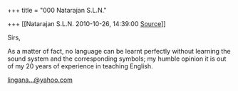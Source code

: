 +++
title = "000 Natarajan S.L.N."

+++
[[Natarajan S.L.N.	2010-10-26, 14:39:00 [Source](https://groups.google.com/g/samskrita/c/nCKTtm64uTc)]]



Sirs,

 As a matter of fact, no language can be learnt perfectly without learning the sound system and the corresponding symbols; my humble opinion it is out of my 20 years of experience in teaching English.


[lingana...@yahoo.com]()

  

